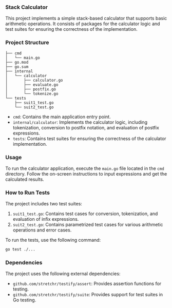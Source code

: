 ### Stack Calculator

This project implements a simple stack-based calculator that supports basic arithmetic operations. It consists of packages for the calculator logic and test suites for ensuring the correctness of the implementation.

### Project Structure

```golang
├── cmd
│   └── main.go
├── go.mod
├── go.sum
├── internal
│   └── calculator
│       ├── calculator.go
│       ├── evaluate.go
│       ├── postfix.go
│       └── tokenize.go
└── tests
    ├── suit1_test.go
    └── suit2_test.go
```

- `cmd`: Contains the main application entry point.
- `internal/calculator`: Implements the calculator logic, including tokenization, conversion to postfix notation, and evaluation of postfix expressions.
- `tests`: Contains test suites for ensuring the correctness of the calculator implementation.

### Usage

To run the calculator application, execute the `main.go` file located in the `cmd` directory. Follow the on-screen instructions to input expressions and get the calculated results.

### How to Run Tests

The project includes two test suites:
1. `suit1_test.go`: Contains test cases for conversion, tokenization, and evaluation of infix expressions.
2. `suit2_test.go`: Contains parametrized test cases for various arithmetic operations and error cases.

To run the tests, use the following command:

```bash
go test ./...
```

### Dependencies

The project uses the following external dependencies:
- `github.com/stretchr/testify/assert`: Provides assertion functions for testing.
- `github.com/stretchr/testify/suite`: Provides support for test suites in Go testing.

